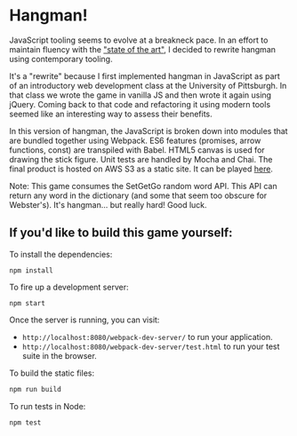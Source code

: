 # Hangman!

JavaScript tooling seems to evolve at a breakneck pace. In an effort to maintain fluency with the ["state of the art"](https://medium.com/javascript-and-opinions/state-of-the-art-javascript-in-2016-ab67fc68eb0b#.o1q44mvfh), I decided to rewrite hangman using contemporary tooling.  

It's a "rewrite" because I first implemented hangman in JavaScript as part of an introductory web development class at the University of Pittsburgh. In that class we wrote the game in vanilla JS and then wrote it again using jQuery. Coming back to that code and refactoring it using modern tools seemed like an interesting way to assess their benefits.  

In this version of hangman, the JavaScript is broken down into modules that are bundled together using Webpack. ES6 features (promises, arrow functions, const) are transpiled with Babel. HTML5 canvas is used for drawing the stick figure. Unit tests are handled by Mocha and Chai. The final product is hosted on AWS S3 as a static site. It can be played [here](jsgame.s3-website-us-west-1.amazonaws.com).  

Note: This game consumes the SetGetGo random word API. This API can return any word in the dictionary (and some that seem too obscure for Webster's). It's hangman... but really hard! Good luck.  


## If you'd like to build this game yourself:

To install the dependencies:

```
npm install
```

To fire up a development server:

```
npm start
```

Once the server is running, you can visit:

* `http://localhost:8080/webpack-dev-server/` to run your application.
* `http://localhost:8080/webpack-dev-server/test.html` to run your test suite in the browser.

To build the static files:

```js
npm run build
```

To run tests in Node:

```js
npm test
```
